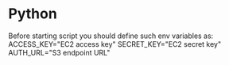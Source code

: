 # Python
Before starting script you should define such env variables as:
ACCESS_KEY="EC2 access key"
SECRET_KEY="EC2 secret key"
AUTH_URL="S3 endpoint URL"
